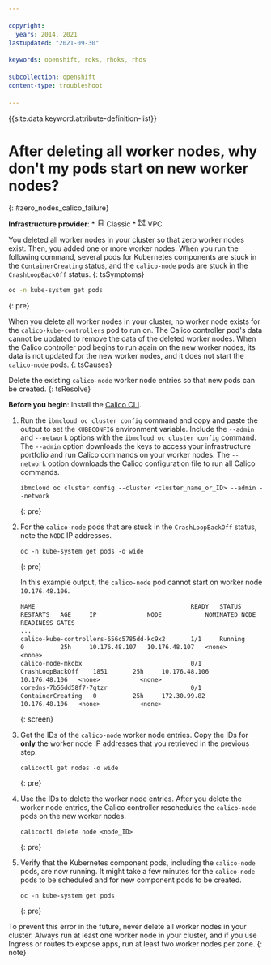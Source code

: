 ```yaml
---

copyright: 
  years: 2014, 2021
lastupdated: "2021-09-30"

keywords: openshift, roks, rhoks, rhos

subcollection: openshift
content-type: troubleshoot

---
```





{{site.data.keyword.attribute-definition-list}}



# After deleting all worker nodes, why don't my pods start on new worker nodes?
{: #zero_nodes_calico_failure}

**Infrastructure provider**:
    * <img src="images/icon-classic.png" alt="Classic infrastructure provider icon" width="15" style="width:15px; border-style: none"/> Classic
    * <img src="images/icon-vpc.png" alt="VPC infrastructure provider icon" width="15" style="width:15px; border-style: none"/> VPC


You deleted all worker nodes in your cluster so that zero worker nodes exist. Then, you added one or more worker nodes. When you run the following command, several pods for Kubernetes components are stuck in the `ContainerCreating` status, and the `calico-node` pods are stuck in the `CrashLoopBackOff` status.
{: tsSymptoms}

```sh
oc -n kube-system get pods
```
{: pre}


When you delete all worker nodes in your cluster, no worker node exists for the `calico-kube-controllers` pod to run on. The Calico controller pod's data cannot be updated to remove the data of the deleted worker nodes. When the Calico controller pod begins to run again on the new worker nodes, its data is not updated for the new worker nodes, and it does not start the `calico-node` pods.
{: tsCauses}


Delete the existing `calico-node` worker node entries so that new pods can be created.
{: tsResolve}

**Before you begin**: Install the [Calico CLI](/docs/containers?topic=containers-network_policies#cli_install).

1. Run the `ibmcloud oc cluster config` command and copy and paste the output to set the `KUBECONFIG` environment variable. Include the `--admin` and `--network` options with the `ibmcloud oc cluster config` command. The `--admin` option downloads the keys to access your infrastructure portfolio and run Calico commands on your worker nodes. The `--network` option downloads the Calico configuration file to run all Calico commands.
    ```
    ibmcloud oc cluster config --cluster <cluster_name_or_ID> --admin --network
    ```
    {: pre}

2. For the `calico-node` pods that are stuck in the `CrashLoopBackOff` status, note the `NODE` IP addresses.
    ```
    oc -n kube-system get pods -o wide
    ```
    {: pre}

    In this example output, the `calico-node` pod cannot start on worker node `10.176.48.106`.
    ```
    NAME                                           READY   STATUS              RESTARTS   AGE     IP              NODE            NOMINATED NODE   READINESS GATES
    ...
    calico-kube-controllers-656c5785dd-kc9x2       1/1     Running             0          25h     10.176.48.107   10.176.48.107   <none>           <none>
    calico-node-mkqbx                              0/1     CrashLoopBackOff    1851       25h     10.176.48.106   10.176.48.106   <none>           <none>
    coredns-7b56dd58f7-7gtzr                       0/1     ContainerCreating   0          25h     172.30.99.82    10.176.48.106   <none>           <none>
    ```
    {: screen}

3. Get the IDs of the `calico-node` worker node entries. Copy the IDs for **only** the worker node IP addresses that you retrieved in the previous step.
    ```
    calicoctl get nodes -o wide
    ```
    {: pre}

4. Use the IDs to delete the worker node entries. After you delete the worker node entries, the Calico controller reschedules the `calico-node` pods on the new worker nodes.
    ```
    calicoctl delete node <node_ID>
    ```
    {: pre}

5. Verify that the Kubernetes component pods, including the `calico-node` pods, are now running. It might take a few minutes for the `calico-node` pods to be scheduled and for new component pods to be created.
    ```
    oc -n kube-system get pods
    ```
    {: pre}

To prevent this error in the future, never delete all worker nodes in your cluster. Always run at least one worker node in your cluster, and if you use Ingress or routes to expose apps, run at least two worker nodes per zone.
{: note}






